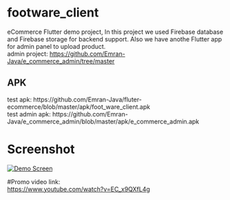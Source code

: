# footware_client

eCommerce Flutter demo project,
In this project we used Firebase database and Firebase storage for backend support. Also we have anothe Flutter app for admin panel to upload product.
</br>
admin project: https://github.com/Emran-Java/e_commerce_admin/tree/master

<h2>APK</h2>
<a>test apk: https://github.com/Emran-Java/fluter-ecommerce/blob/master/apk/foot_ware_client.apk</a></br>
<a>test admin apk: https://github.com/Emran-Java/e_commerce_admin/blob/master/apk/e_commerce_admin.apk</a>

<h1>Screenshot</h1>

<p><a href="https://github.com/Emran-Java/fluter-ecommerce/blob/master/screenshot/eCommerce_demo%20app_by_Flutter.gif" target="_blank">
  <img src="https://github.com/Emran-Java/fluter-ecommerce/blob/master/screenshot/eCommerce_demo%20app_by_Flutter.gif" alt="Demo Screen" style="max-width:100%;">
</a>
</p>


#Promo video link:</br>
https://www.youtube.com/watch?v=EC_x9QXfL4g



